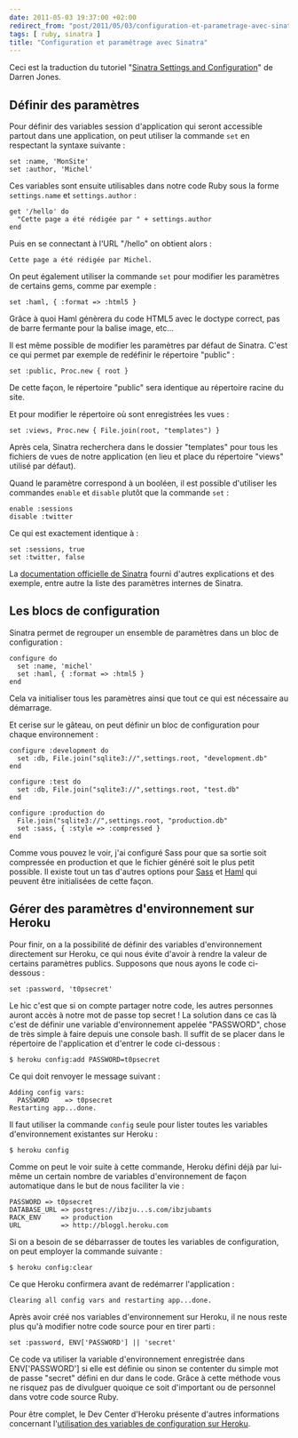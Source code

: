 ```yaml
---
date: 2011-05-03 19:37:00 +02:00
redirect_from: "post/2011/05/03/configuration-et-parametrage-avec-sinatra"
tags: [ ruby, sinatra ]
title: "Configuration et paramétrage avec Sinatra"
---
```


<div class="encart">

Ceci est la traduction du tutoriel "[Sinatra Settings and Configuration](http://ididitmyway.herokuapp.com/past/2010/11/9/sinatra_settings_and_configuration/)" de Darren Jones.

</div>

## Définir des paramètres

Pour définir des variables session d'application qui seront accessible
partout dans une application, on peut utiliser la commande `set` en
respectant la syntaxe suivante :

```
set :name, 'MonSite'
set :author, 'Michel'
```

Ces variables sont ensuite utilisables dans notre code Ruby sous la forme
`settings.name` et `settings.author` :

```
get '/hello' do
  "Cette page a été rédigée par " + settings.author
end
```

Puis en se connectant à l'URL "/hello" on obtient alors :

```
Cette page a été rédigée par Michel.
```

On peut également utiliser la commande `set` pour modifier les
paramètres de certains gems, comme par exemple :

```
set :haml, { :format => :html5 }
```

Grâce à quoi Haml génèrera du code HTML5 avec le doctype correct, pas de
barre fermante pour la balise image, etc...

Il est même possible de modifier les paramètres par défaut de Sinatra. C'est
ce qui permet par exemple de redéfinir le répertoire "public" :

```
set :public, Proc.new { root }
```

De cette façon, le répertoire "public" sera identique au répertoire racine
du site.

Et pour modifier le répertoire où sont enregistrées les vues :

```
set :views, Proc.new { File.join(root, "templates") }
```

Après cela, Sinatra recherchera dans le dossier "templates" pour tous les
fichiers de vues de notre application (en lieu et place du répertoire "views"
utilisé par défaut).

Quand le paramètre correspond à un booléen, il est possible d'utiliser les
commandes `enable` et `disable` plutôt que la commande
`set` :

```
enable :sessions
disable :twitter
```

Ce qui est exactement identique à :

```
set :sessions, true
set :twitter, false
```

La [documentation officielle de Sinatra](http://www.sinatrarb.com/configuration.html) fourni d'autres explications et
des exemple, entre autre la liste des paramètres internes de Sinatra.

## Les blocs de configuration

Sinatra permet de regrouper un ensemble de paramètres dans un bloc de
configuration :

```
configure do
  set :name, 'michel'
  set :haml, { :format => :html5 }
end
```

Cela va initialiser tous les paramètres ainsi que tout ce qui est nécessaire
au démarrage.

Et cerise sur le gâteau, on peut définir un bloc de configuration pour
chaque environnement :

```
configure :development do
  set :db, File.join("sqlite3://",settings.root, "development.db"
end

configure :test do
  set :db, File.join("sqlite3://",settings.root, "test.db"
end

configure :production do
  File.join("sqlite3://",settings.root, "production.db"
  set :sass, { :style => :compressed }
end
```

Comme vous pouvez le voir, j'ai configuré Sass pour que sa sortie soit
compressée en production et que le fichier généré soit le plus petit possible.
Il existe tout un tas d'autres options pour [Sass](http://sass-lang.com/docs/yardoc/file.SASS_REFERENCE.html#options) et [Haml](http://haml-lang.com/docs/yardoc/file.HAML_REFERENCE.html#options) qui peuvent être initialisées de cette façon.

## Gérer des paramètres d'environnement sur Heroku

Pour finir, on a la possibilité de définir des variables d'environnement
directement sur Heroku, ce qui nous évite d'avoir à rendre la valeur de
certains paramètres publics. Supposons que nous ayons le code
ci-dessous :

```
set :password, 't0psecret'
```

Le hic c'est que si on compte partager notre code, les autres personnes
auront accès à notre mot de passe top secret ! La solution dans ce cas là
c'est de définir une variable d'environnement appelée "PASSWORD", chose de très
simple à faire depuis une console bash. Il suffit de se placer dans le
répertoire de l'application et d'entrer le code ci-dessous :

```
$ heroku config:add PASSWORD=t0psecret
```

Ce qui doit renvoyer le message suivant :

```
Adding config vars:
  PASSWORD    => t0psecret
Restarting app...done.
```

Il faut utiliser la commande `config` seule pour lister toutes
les variables d'environnement existantes sur Heroku :

```
$ heroku config
```

Comme on peut le voir suite à cette commande, Heroku défini déjà par
lui-même un certain nombre de variables d'environnement de façon automatique
dans le but de nous faciliter la vie :

```
PASSWORD => t0psecret
DATABASE_URL => postgres://ibzju...s.com/ibzjubamts
RACK_ENV     => production
URL          => http://bloggl.heroku.com
```

Si on a besoin de se débarrasser de toutes les variables de configuration,
on peut employer la commande suivante :

```
$ heroku config:clear
```

Ce que Heroku confirmera avant de redémarrer l'application :

```
Clearing all config vars and restarting app...done.
```

Après avoir créé nos variables d'environnement sur Heroku, il ne nous reste
plus qu'à modifier notre code source pour en tirer parti :

```
set :password, ENV['PASSWORD'] || 'secret'
```

Ce code va utiliser la variable d'environnement enregistrée dans
ENV['PASSWORD'] si elle est définie ou sinon se contenter du simple mot de
passe "secret" défini en dur dans le code. Grâce à cette méthode vous ne
risquez pas de divulguer quoique ce soit d'important ou de personnel dans votre
code source Ruby.

Pour être complet, le Dev Center d'Heroku présente d'autres informations
concernant l'[utilisation des variables de configuration sur Heroku](http://devcenter.heroku.com/articles/config-vars).
